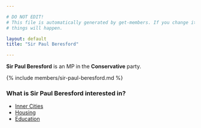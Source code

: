 ```yaml
---

# DO NOT EDIT!
# This file is automatically generated by get-members. If you change it, bad
# things will happen.

layout: default
title: "Sir Paul Beresford"

---
```


**Sir Paul Beresford** is an MP in the **Conservative** party.

{% include members/sir-paul-beresford.md %}

### What is Sir Paul Beresford interested in?


* [Inner Cities](/interests/inner-cities.html)
* [Housing](/interests/housing.html)
* [Education](/interests/education.html)
